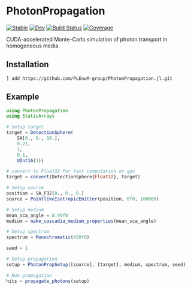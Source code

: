# PhotonPropagation

[![Stable](https://img.shields.io/badge/docs-stable-blue.svg)](https://plenum-group.github.io/PhotonPropagation.jl/stable/)
[![Dev](https://img.shields.io/badge/docs-dev-blue.svg)](https://plenum-group.github.io/PhotonPropagation.jl/dev/)
[![Build Status](https://github.com/plenum-group/PhotonPropagation.jl/actions/workflows/CI.yml/badge.svg?branch=main)](https://github.com/plenum-group/PhotonPropagation.jl/actions/workflows/CI.yml?query=branch%3Amain)
[![Coverage](https://codecov.io/gh/plenum-group/PhotonPropagation.jl/branch/main/graph/badge.svg)](https://codecov.io/gh/plenum-group/PhotonPropagation.jl)

CUDA-accelerated Monte-Carlo simulation of photon transport in homogeneous media.

## Installation

```
] add https://github.com/PLEnuM-group/PhotonPropagation.jl.git
```

## Example
```julia
using PhotonPropagation
using StaticArrays

# Setup target
target = DetectionSphere(
    SA[0., 0., 10.],
    0.21,
    1,
    0.1,
    UInt16(1))

# convert to Float32 for fast computation on gpu
target = convert(DetectionSphere{Float32}, target)

# Setup source
position = SA_F32[0., 0., 0.]
source = PointlikeIsotropicEmitter(position, 0f0, 100000)

# Setup medium
mean_sca_angle = 0.99f0
medium = make_cascadia_medium_properties(mean_sca_angle)

# Setup spectrum
spectrum = Monochromatic(450f0)

seed = 1

# Setup propagation
setup = PhotonPropSetup([source], [target], medium, spectrum, seed)

# Run propagation
hits = propagate_photons(setup)
```